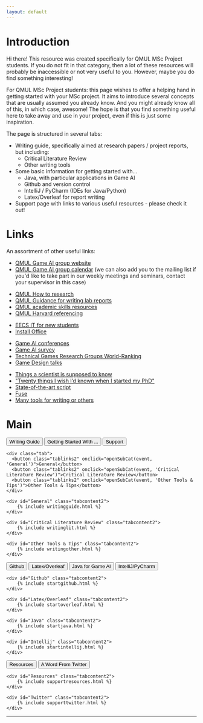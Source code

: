 ```yaml
---
layout: default
---
```




# Introduction

<p>Hi there! This resource was created specifically for QMUL MSc Project students. If you do not fit in that category, then a lot of these resources will probably be inaccessible or not very useful to you. However, maybe you do find something interesting!</p>

<p>For QMUL MSc Project students: this page wishes to offer a helping hand in getting started with your MSc project. It aims to introduce several concepts that are usually assumed you already know. And you might already know all of this, in which case, awesome! The hope is that you find something useful here to take away and use in your project, even if this is just some inspiration.</p>

<p>The page is structured in several tabs:
<ul>
	<li> Writing guide, specifically aimed at research papers / project reports, but including:
		<ul>
			<li>Critical Literature Review</li>
			<li>Other writing tools</li>
		</ul>
	</li>
	<li> Some basic information for getting started with…
		<ul>
			<li>Java, with particular applications in Game AI</li>
			<li>Github and version control</li>
			<li>IntelliJ / PyCharm (IDEs for Java/Python)</li>
			<li>Latex/Overleaf for report writing</li>
		</ul>
		</li>
	<li> Support page with links to various useful resources - please check it out!</li>
	</ul>
</p>


# Links

An assortment of other useful links:

<ul>
	<li> <a href="http://gameai.eecs.qmul.ac.uk">QMUL Game AI group website</a>  </li>
	<li> <a href="https://calendar.google.com/calendar?cid=MXI5bjNwaTAwaWIydm5tM2RlZ3Nzb3Z2czBAZ3JvdXAuY2FsZW5kYXIuZ29vZ2xlLmNvbQ">QMUL Game AI group calendar</a>  (we can also add you to the mailing list if you'd like to take part in our weekly meetings and seminars, contact your supervisor in this case)</li>
</ul><ul>
	<li> <a href="https://qmplus.qmul.ac.uk/pluginfile.php/2363262/mod_resource/content/2/How%20to%20Research%20Guide.pdf">QMUL How to research</a> </li>
	<li> <a href="https://qmplus.qmul.ac.uk/pluginfile.php/2363244/mod_resource/content/1/Guidance_for_Writing_Lab_Reports.pdf">QMUL Guidance for writing lab reports</a> </li>
	<li> <a href="https://www.qmul.ac.uk/library/academic-skills/">QMUL academic skills resources</a> </li>
	<li> <a href="https://qmplus.qmul.ac.uk/pluginfile.php/2363246/mod_resource/content/1/Harvard%20Referencing%20-%20Imperial.pdf">QMUL Harvard referencing</a> </li>
</ul><ul>
	<li> <a href="http://support.eecs.qmul.ac.uk/faq/newcomers/">EECS IT for new students</a> </li>
	<li> <a href="https://www.its.qmul.ac.uk/support/self-help/software/free-and-discounted-software/office365-proplus/">Install Office</a> </li>
</ul><ul>
	<li> <a href="https://docs.google.com/spreadsheets/d/1ySqFUBdchv_e6Dc9vt_8DrbfBtElIT01iimSdamdo00/edit?usp=sharing">Game AI conferences</a> </li>
	<li> <a href="https://gaigresearch.github.io/gameaisurvey">Game AI survey</a> </li>
	<li> <a href="http://www.kmjn.org/game-rankings/">Technical Games Research Groups World-Ranking</a> </li>
	<li> <a href="https://docs.google.com/spreadsheets/d/1oPvg0Um9ZdBBcsfKg4PSaMViVtU2SWW5tWZUbF_LjFc/edit#gid=0">Game Design talks</a> </li>
</ul><ul>
	<li> <a href="https://github.com/philippbayer/Things-a-scientist-is-suppposed-to-know">Things a scientist is supposed to know</a> </li>
	<li> <a href="https://www.nature.com/articles/d41586-018-07332-x?utm_source=fbk_nnc&utm_medium=social&utm_campaign=naturenews&sf201730242=1">"Twenty things I wish I’d known when I started my PhD"</a> </li>
	<li> <a href="https://huyenchip.com/2018/10/04/sotawhat.html">State-of-the-art script</a> </li>
	<li> <a href="https://getfuse.io/">Fuse</a> </li>
	<li> <a href="https://tinytools.directory/">Many tools for writing or others</a> </li>
</ul>

# Main
		
<div class="tab">
  <button class="tablinks" onclick="openCity(event, 'Writing Guide')">Writing Guide</button>
  <button class="tablinks" onclick="openCity(event, 'Getting Started With ...')">Getting Started With ...</button>
  <button class="tablinks" onclick="openCity(event, 'Support')">Support</button>
</div>

<!-- Tab content -->
<div id="Writing Guide" class="tabcontent">

	<div class="tab">
	  <button class="tablinks2" onclick="openSubCat(event, 'General')">General</button>
	  <button class="tablinks2" onclick="openSubCat(event, 'Critical Literature Review')">Critical Literature Review</button>
	  <button class="tablinks2" onclick="openSubCat(event, 'Other Tools & Tips')">Other Tools & Tips</button>
	</div>

	<div id="General" class="tabcontent2">
		{% include writingguide.html %}
	</div>

	<div id="Critical Literature Review" class="tabcontent2">
		{% include writinglit.html %}
	</div>

	<div id="Other Tools & Tips" class="tabcontent2">
		{% include writingother.html %}
	</div>

</div>


<div id="Getting Started With ..." class="tabcontent">
	<div class="tab">
	  <button class="tablinks2" onclick="openSubCat(event, 'Github')">Github</button>
	  <button class="tablinks2" onclick="openSubCat(event, 'Latex/Overleaf')">Latex/Overleaf</button>
	  <button class="tablinks2" onclick="openSubCat(event, 'Java')">Java for Game AI</button>
	  <button class="tablinks2" onclick="openSubCat(event, 'Intellij')">IntelliJ/PyCharm</button>
	</div>

	<div id="Github" class="tabcontent2">
		{% include startgithub.html %}
	</div>

	<div id="Latex/Overleaf" class="tabcontent2">
		{% include startoverleaf.html %}
	</div>

	<div id="Java" class="tabcontent2">
		{% include startjava.html %}
	</div>
	
	<div id="Intellij" class="tabcontent2">
		{% include startintellij.html %}
	</div>
</div>

<div id="Support" class="tabcontent">
	<div class="tab">
	  <button class="tablinks2" onclick="openSubCat(event, 'Resources')">Resources</button>
	  <button class="tablinks2" onclick="openSubCat(event, 'Twitter')">A Word From Twitter</button>
	</div>

	<div id="Resources" class="tabcontent2">
		{% include supportresources.html %}
	</div>

	<div id="Twitter" class="tabcontent2">
		{% include supporttwitter.html %}
	</div>

</div>


<hr>

<div class="contactfooter"><a href="mailto:r.d.gaina@qmul.ac.uk"><i class="fas fa-envelope"></i></a> <a href="https://www.researchgate.net/profile/Raluca_Gaina"><i class="fab fa-researchgate"></i></a> <a href="https://scholar.google.co.uk/citations?user=tC5klQYAAAAJ"><i class="fab fa-google"></i></a> <a href="https://www.linkedin.com/in/raluca-gaina-347518114/"><i class="fab fa-linkedin"></i></a> <a href="https://twitter.com/b_gum22"><i class="fab fa-twitter"></i></a> <a href="https://publists.qmul.ac.uk/userprofile.html?uid=41431&em=false"><i class="fas fa-archive"></i></a></div>
